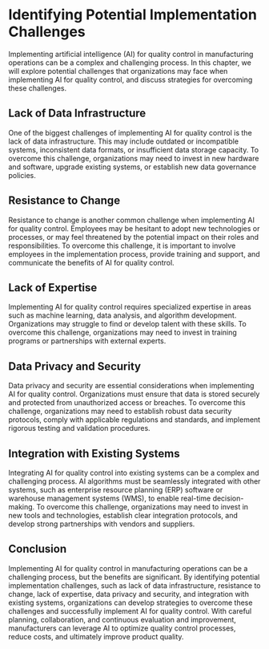 Identifying Potential Implementation Challenges
================================================================================================================================

Implementing artificial intelligence (AI) for quality control in manufacturing operations can be a complex and challenging process. In this chapter, we will explore potential challenges that organizations may face when implementing AI for quality control, and discuss strategies for overcoming these challenges.

Lack of Data Infrastructure
---------------------------

One of the biggest challenges of implementing AI for quality control is the lack of data infrastructure. This may include outdated or incompatible systems, inconsistent data formats, or insufficient data storage capacity. To overcome this challenge, organizations may need to invest in new hardware and software, upgrade existing systems, or establish new data governance policies.

Resistance to Change
--------------------

Resistance to change is another common challenge when implementing AI for quality control. Employees may be hesitant to adopt new technologies or processes, or may feel threatened by the potential impact on their roles and responsibilities. To overcome this challenge, it is important to involve employees in the implementation process, provide training and support, and communicate the benefits of AI for quality control.

Lack of Expertise
-----------------

Implementing AI for quality control requires specialized expertise in areas such as machine learning, data analysis, and algorithm development. Organizations may struggle to find or develop talent with these skills. To overcome this challenge, organizations may need to invest in training programs or partnerships with external experts.

Data Privacy and Security
-------------------------

Data privacy and security are essential considerations when implementing AI for quality control. Organizations must ensure that data is stored securely and protected from unauthorized access or breaches. To overcome this challenge, organizations may need to establish robust data security protocols, comply with applicable regulations and standards, and implement rigorous testing and validation procedures.

Integration with Existing Systems
---------------------------------

Integrating AI for quality control into existing systems can be a complex and challenging process. AI algorithms must be seamlessly integrated with other systems, such as enterprise resource planning (ERP) software or warehouse management systems (WMS), to enable real-time decision-making. To overcome this challenge, organizations may need to invest in new tools and technologies, establish clear integration protocols, and develop strong partnerships with vendors and suppliers.

Conclusion
----------

Implementing AI for quality control in manufacturing operations can be a challenging process, but the benefits are significant. By identifying potential implementation challenges, such as lack of data infrastructure, resistance to change, lack of expertise, data privacy and security, and integration with existing systems, organizations can develop strategies to overcome these challenges and successfully implement AI for quality control. With careful planning, collaboration, and continuous evaluation and improvement, manufacturers can leverage AI to optimize quality control processes, reduce costs, and ultimately improve product quality.


